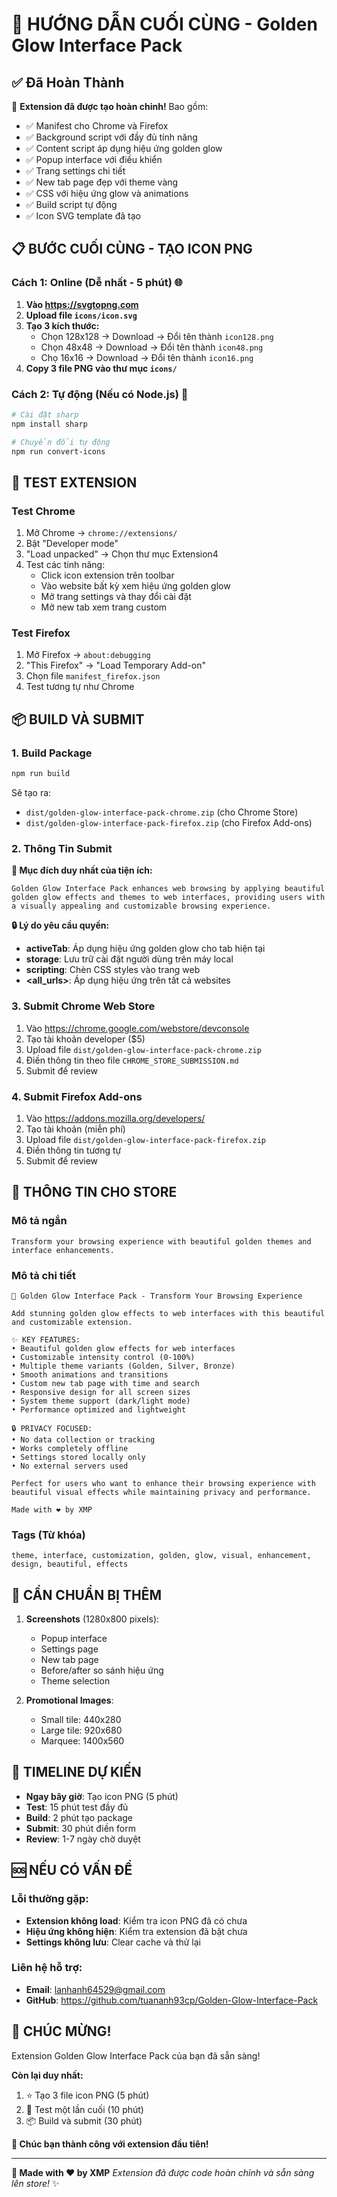 # 🎉 HƯỚNG DẪN CUỐI CÙNG - Golden Glow Interface Pack

## ✅ Đã Hoàn Thành

🌟 **Extension đã được tạo hoàn chỉnh!** Bao gồm:
- ✅ Manifest cho Chrome và Firefox
- ✅ Background script với đầy đủ tính năng
- ✅ Content script áp dụng hiệu ứng golden glow
- ✅ Popup interface với điều khiển
- ✅ Trang settings chi tiết
- ✅ New tab page đẹp với theme vàng
- ✅ CSS với hiệu ứng glow và animations
- ✅ Build script tự động
- ✅ Icon SVG template đã tạo

## 📋 BƯỚC CUỐI CÙNG - TẠO ICON PNG

### Cách 1: Online (Dễ nhất - 5 phút) 🌐
1. **Vào https://svgtopng.com**
2. **Upload file `icons/icon.svg`**
3. **Tạo 3 kích thước:**
   - Chọn 128x128 → Download → Đổi tên thành `icon128.png`
   - Chọn 48x48 → Download → Đổi tên thành `icon48.png`  
   - Chọ 16x16 → Download → Đổi tên thành `icon16.png`
4. **Copy 3 file PNG vào thư mục `icons/`**

### Cách 2: Tự động (Nếu có Node.js) 🤖
```bash
# Cài đặt sharp
npm install sharp

# Chuyển đổi tự động
npm run convert-icons
```

## 🧪 TEST EXTENSION

### Test Chrome
1. Mở Chrome → `chrome://extensions/`
2. Bật "Developer mode"
3. "Load unpacked" → Chọn thư mục Extension4
4. Test các tính năng:
   - Click icon extension trên toolbar
   - Vào website bất kỳ xem hiệu ứng golden glow
   - Mở trang settings và thay đổi cài đặt
   - Mở new tab xem trang custom

### Test Firefox
1. Mở Firefox → `about:debugging`
2. "This Firefox" → "Load Temporary Add-on"
3. Chọn file `manifest_firefox.json`
4. Test tương tự như Chrome

## 📦 BUILD VÀ SUBMIT

### 1. Build Package
```bash
npm run build
```
Sẽ tạo ra:
- `dist/golden-glow-interface-pack-chrome.zip` (cho Chrome Store)
- `dist/golden-glow-interface-pack-firefox.zip` (cho Firefox Add-ons)

### 2. Thông Tin Submit

**🎯 Mục đích duy nhất của tiện ích:**
```
Golden Glow Interface Pack enhances web browsing by applying beautiful golden glow effects and themes to web interfaces, providing users with a visually appealing and customizable browsing experience.
```

**🔒 Lý do yêu cầu quyền:**
- **activeTab**: Áp dụng hiệu ứng golden glow cho tab hiện tại
- **storage**: Lưu trữ cài đặt người dùng trên máy local
- **scripting**: Chèn CSS styles vào trang web
- **<all_urls>**: Áp dụng hiệu ứng trên tất cả websites

### 3. Submit Chrome Web Store
1. Vào https://chrome.google.com/webstore/devconsole
2. Tạo tài khoản developer ($5)
3. Upload file `dist/golden-glow-interface-pack-chrome.zip`
4. Điền thông tin theo file `CHROME_STORE_SUBMISSION.md`
5. Submit để review

### 4. Submit Firefox Add-ons
1. Vào https://addons.mozilla.org/developers/
2. Tạo tài khoản (miễn phí)
3. Upload file `dist/golden-glow-interface-pack-firefox.zip`
4. Điền thông tin tương tự
5. Submit để review

## 🎨 THÔNG TIN CHO STORE

### Mô tả ngắn
```
Transform your browsing experience with beautiful golden themes and interface enhancements.
```

### Mô tả chi tiết
```
🌟 Golden Glow Interface Pack - Transform Your Browsing Experience

Add stunning golden glow effects to web interfaces with this beautiful and customizable extension.

✨ KEY FEATURES:
• Beautiful golden glow effects for web interfaces
• Customizable intensity control (0-100%)
• Multiple theme variants (Golden, Silver, Bronze)
• Smooth animations and transitions
• Custom new tab page with time and search
• Responsive design for all screen sizes
• System theme support (dark/light mode)
• Performance optimized and lightweight

🔒 PRIVACY FOCUSED:
• No data collection or tracking
• Works completely offline
• Settings stored locally only
• No external servers used

Perfect for users who want to enhance their browsing experience with beautiful visual effects while maintaining privacy and performance.

Made with ❤️ by XMP
```

### Tags (Từ khóa)
```
theme, interface, customization, golden, glow, visual, enhancement, design, beautiful, effects
```

## 📸 CẦN CHUẨN BỊ THÊM

1. **Screenshots** (1280x800 pixels):
   - Popup interface
   - Settings page  
   - New tab page
   - Before/after so sánh hiệu ứng
   - Theme selection

2. **Promotional Images**:
   - Small tile: 440x280
   - Large tile: 920x680
   - Marquee: 1400x560

## 🎯 TIMELINE DỰ KIẾN

- **Ngay bây giờ**: Tạo icon PNG (5 phút)
- **Test**: 15 phút test đầy đủ
- **Build**: 2 phút tạo package
- **Submit**: 30 phút điền form
- **Review**: 1-7 ngày chờ duyệt

## 🆘 NẾU CÓ VẤN ĐỀ

### Lỗi thường gặp:
- **Extension không load**: Kiểm tra icon PNG đã có chưa
- **Hiệu ứng không hiện**: Kiểm tra extension đã bật chưa
- **Settings không lưu**: Clear cache và thử lại

### Liên hệ hỗ trợ:
- **Email**: lanhanh64529@gmail.com
- **GitHub**: https://github.com/tuananh93cp/Golden-Glow-Interface-Pack

## 🎉 CHÚC MỪNG!

Extension Golden Glow Interface Pack của bạn đã sẵn sàng! 

**Còn lại duy nhất:**
1. ⭐ Tạo 3 file icon PNG (5 phút)
2. 🧪 Test một lần cuối (10 phút)  
3. 📦 Build và submit (30 phút)

**🚀 Chúc bạn thành công với extension đầu tiên!**

---

**🌟 Made with ❤️ by XMP**
*Extension đã được code hoàn chỉnh và sẵn sàng lên store!* ✨ 